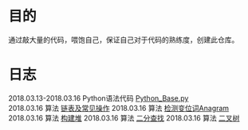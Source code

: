 # 目的
通过敲大量的代码，喂饱自己，保证自己对于代码的熟练度，创建此仓库。  
# 日志
2018.03.13-2018.03.16  Python语法代码 [Python_Base.py](https://github.com/tianbaoo/Python_practice/blob/master/Python_Base.py)  
2018.03.16             算法 [链表及常见操作]()
2018.03.16             算法 [检测变位词Anagram]()
2018.03.16             算法 [构建堆]()
2018.03.16             算法 [二分查找]()
2018.03.16             算法 [二叉树]()